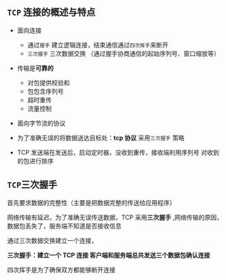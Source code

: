 ## `TCP` 连接的概述与特点

- 面向连接
  - 通过`握手` 建立逻辑连接，结束通信通过`四次挥手`来断开
  - `三次握手` 三次数据交换 （通过握手协商通信的起始序列号、窗口缩放等）
- 传输是**可靠的**

  - 对包提供校验和
  - 包包含序列号
  - 超时重传
  - 流量控制

- 面向字节流的协议
- 为了准确无误的将数据送达目标处：**tcp 协议** 采用`三次握手` 策略
- TCP 发送端在发送后，启动定时器，没收到重传，接收端利用序列号 对收到的包进行排序

## `TCP`三次握手

首先要求数据的完整性（主要是把数据完整的传送给应用程序）

网络传输有延迟，为了准确无误传送数据，TCP 采用**三次握手** ,网络传输的原因，数据包丢失了，服务端不知道是否接收信息

<!-- ![](D:\gh-code\frontend-thick-talk\assets\images\http\Snipaste_2020-11-29_13-04-37.png) -->

通过三次数据交换建立一个连接，

**三次握手：建立一个 TCP 连接 客户端和服务端总共发送三个数据包确认连接**

四次挥手是为了确保双方都能够断开连接
